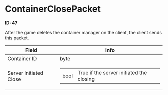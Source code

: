 # ContainerClosePacket

__ID: 47__

After the game deletes the container manager on the client, the client sends this packet.

<table><thead><tr><th>Field</th><th>Info</th></tr></thead><tbody>
<tr><td>Container ID</td><td>byte</td></tr>
<tr><td>Server Initiated Close</td><td><table><tbody><tr><td>bool</td><td>True if the server initiated the closing</td></tr></tbody></table></td></tr>
</tbody></table>